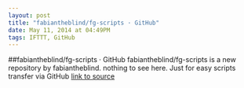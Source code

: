 ```yaml
---
layout: post
title: "fabiantheblind/fg-scripts · GitHub"
date: May 11, 2014 at 04:49PM
tags: IFTTT, GitHub
---
```

##fabiantheblind/fg-scripts · GitHub
fabiantheblind/fg-scripts is a new repository by fabiantheblind. nothing to see here. Just for easy scripts transfer via GitHub
[link to source](http://ift.tt/RCXu2P) 
